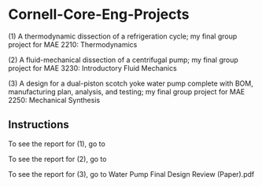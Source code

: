 # Cornell-Core-Eng-Projects
(1) A thermodynamic dissection of a refrigeration cycle; my final group project for MAE 2210: Thermodynamics

(2) A fluid-mechanical dissection of a centrifugal pump; my final group project for MAE 3230: Introductory Fluid Mechanics

(3) A design for a dual-piston scotch yoke water pump complete with BOM, manufacturing plan, analysis, and testing; my final group project for MAE 2250: Mechanical Synthesis

## Instructions
To see the report for (1), go to

To see the report for (2), go to

To see the report for (3), go to Water Pump Final Design Review (Paper).pdf
